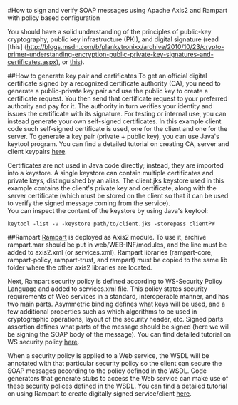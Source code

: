 #How to sign and verify SOAP messages using Apache Axis2 and Rampart with policy based configuration  

You should have a solid understanding of the principles of public-key cryptography, public key infrastructure (PKI), and digital signature (read [this] (http://blogs.msdn.com/b/plankytronixx/archive/2010/10/23/crypto-primer-understanding-encryption-public-private-key-signatures-and-certificates.aspx), or [this](http://wso2.com/library/1891/)). 

##How to generate key pair and certificates
To get an official digital certificate signed by a recognized certificate authority (CA), you need to generate a public-private key pair and use the public key to create a certificate request. You then send that certificate request to your preferred authority and pay for it. The authority in turn verifies your identity and issues the certificate with its signature.
For testing or internal use, you can instead generate your own self-signed certificates. In this example client code such self-signed certificate is used, one for the client and one for the server. To generate a key pair (private + public key),  you can use Java's keytool program. You can find a detailed tutorial on creating CA, server and client keypairs [here](http://wso2.com/library/174/).  

Certificates are not used in Java code directly; instead, they are imported into a keystore. A single keystore can contain multiple certificates and private keys, distinguished by an alias. The client.jks keystore used in this example contains the client's private key and certificate, along with the server certificate (which must be stored on the client so that it can be used to verify the signed message coming from the service).  
You can inspect the content of the keystore by using Java's keytool:  
```
keytool -list -v -keystore path/to/client.jks -storepass clientPW
```

##Rampart
[Rampart](http://axis.apache.org/axis2/java/rampart/) is deployed as Axis2 module. To use it, archive rampart.mar should be put in web/WEB-INF/modules, and the line <module ref="rampart"/> must be added to axis2.xml (or services.xml). Rampart libraries (rampart-core, rampart-policy, rampart-trust, and rampart) must be copied to the same lib folder where the other axis2 libraries are located.  

Next, Rampart security policy is defined according to WS-Security Policy Language and added to services.xml file. This policy states security requirements of Web services in a standard, interoperable manner, and has two main parts. Asymmetric binding defines what keys will be used, and a few additional properties such as which algorithms to be used in cryptographic operations, layout of the security header, etc. Signed parts assertion defines what parts of the message should be signed (here we will be signing the SOAP body of the message). You can find detailed tutorial on WS security policy [here](http://wso2.com/library/3132/).  

When a security policy is applied to a Web service, the WSDL will be annotated with that particular security policy so the client can secure the SOAP messages according to the policy defined in the WSDL. Code generators that generate stubs to access the Web service can make use of these security polices defined in the WSDL.
You can find a detailed tutorial on using Rampart to create digitally signed service/client [here](http://wso2.com/library/3415/).

